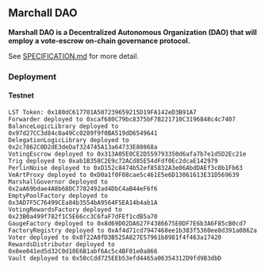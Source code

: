 ## Marchall DAO

**Marshall DAO is a Decentralized Autonomous Organization (DAO) that will employ a vote-escrow on-chain governance protocol.**

See [SPECIFICATION.md](./SPECIFICATION.md) for more detail.

### Deployment

#### Testnet

```
LST Token: 0x180dC617701A507239659215D19FA142eD3B91A7
Forwarder deployed to 0xcaf680C79bc8375bF7B221710C3196848c4c7407
BalanceLogicLibrary deployed to 0x97d27CC3d84c0a49Cc0289f9f0BA519dD6549641
DelegationLogicLibrary deployed to 0x2c7862C0D2dE3deDaf324745A13a64733E80868a
VotingEscrow deployed to 0x313A05E0CE2D559793350d6afa7b7e1d5D2Ec21e
Trig deployed to 0xab1B358C2E9c72ACd85E54dFdf0Ec2dcaE142979
PerlinNoise deployed to 0xD152c8474b52ef85832A3e06AbdDAEf3c0b1Fb63
VeArtProxy deployed to 0xD0a1f0F08cae5c461E5e6D13061613E31D569639
MarshallGovernor deployed to 0x2aA69bdae4A8b68DC7782492ad4DbC4aB44eF6f6
EmptyPoolFactory deployed to 0x3AD7F5C76499CEa84b3554bA9564F5EA14b4ab1A
VotingRewardsFactory deployed to 0x23B0a499f782f1C5E66cc3C6faF7dFEf1cdB5a70
GaugeFactory deployed to 0x8d69D02DA627F4386675E0DF7E6b3A6F85cB0cd7
FactoryRegistry deployed to 0xAf4d71cd7947468ee1b383f5360ee8d391a0862a
Voter deployed to 0x8f22A8fD3B525A827E57961b8981f4f463a17420
RewardsDistributor deployed to 0x0ee041ed5d32C0d10E6B1abf6Ac5c4BF01e0a866
Vault deployed to 0x58cCdd725EEb53efd4465a06354312D9fd9B3dbD
```
